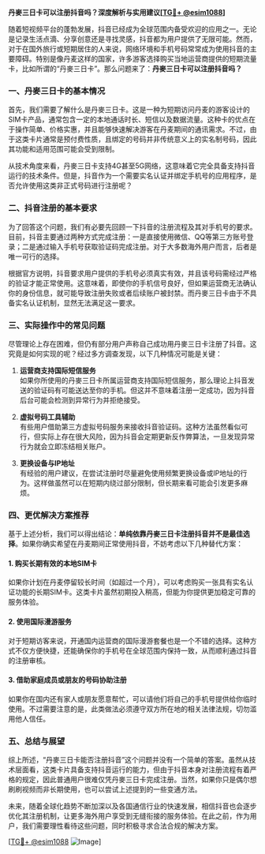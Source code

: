 **丹麥三日卡可以注册抖音吗？深度解析与实用建议[[TG💪+ @esim1088](https://t.me/s/esim1088)]**

随着短视频平台的蓬勃发展，抖音已经成为全球范围内备受欢迎的应用之一。无论是记录生活点滴、分享创意还是寻找灵感，抖音都为用户提供了无限可能。然而，对于在国外旅行或短期居住的人来说，网络环境和手机号码常常成为使用抖音的主要障碍。特别是像丹麦这样的国家，许多游客选择购买当地运营商提供的短期流量卡，比如所谓的“丹麥三日卡”。那么问题来了：**丹麥三日卡可以注册抖音吗？**

### 一、丹麥三日卡的基本情况

首先，我们需要了解什么是丹麥三日卡。这是一种为短期访问丹麦的游客设计的SIM卡产品，通常包含一定的本地通话时长、短信以及数据流量。这种卡的优点在于操作简单、价格实惠，并且能够快速解决游客在丹麦期间的通讯需求。不过，由于这类卡片通常是预付费性质，且绑定的号码并非传统意义上的实名制号码，因此其功能和适用范围可能会受到限制。

从技术角度来看，丹麥三日卡支持4G甚至5G网络，这意味着它完全具备支持抖音运行的技术条件。但是，抖音作为一个需要实名认证并绑定手机号的应用程序，是否允许使用这类非正式号码进行注册呢？

### 二、抖音注册的基本要求

为了回答这个问题，我们有必要先回顾一下抖音的注册流程及其对手机号的要求。目前，抖音主要通过两种方式完成注册：一是直接使用微信、QQ等第三方账号登录；二是通过输入手机号获取验证码完成注册。对于大多数海外用户而言，后者是唯一可行的选择。

根据官方说明，抖音要求用户提供的手机号必须真实有效，并且该号码需经过严格的验证才能正常使用。这意味着，即使你的手机信号良好，但如果运营商无法确认你的身份信息，就可能导致注册失败或者后续账户被封禁。而丹麥三日卡由于不具备实名认证机制，显然无法满足这一要求。

### 三、实际操作中的常见问题

尽管理论上存在困难，但仍有部分用户声称自己成功用丹麥三日卡注册了抖音。这究竟是如何实现的呢？经过多方调查发现，以下几种情况可能是关键：

1. **运营商支持国际短信服务**  
   如果你所使用的丹麥三日卡所属运营商支持国际短信服务，那么理论上抖音发送的验证码有可能送达至你的手机。但这并不意味着注册一定成功，因为抖音后台可能会检测到异常行为并拒绝接受。

2. **虚拟号码工具辅助**  
   有些用户借助第三方虚拟号码服务来接收抖音验证码。这种方法虽然看似可行，但实际上存在很大风险，因为抖音会定期更新反作弊算法，一旦发现异常行为就会立即冻结相关账户。

3. **更换设备与IP地址**  
   有经验的用户建议，在尝试注册时尽量避免使用频繁更换设备或IP地址的行为。这样做虽然可以在短期内绕过部分限制，但长期来看可能会引发更多麻烦。

### 四、更优解决方案推荐

基于上述分析，我们可以得出结论：**单纯依靠丹麥三日卡注册抖音并不是最佳选择**。如果你确实希望在丹麦期间正常使用抖音，不妨考虑以下几种替代方案：

#### 1. 购买长期有效的本地SIM卡  
   如果你计划在丹麦停留较长时间（如超过一个月），可以考虑购买一张具有实名认证功能的长期SIM卡。这类卡片虽然初期投入稍高，但能为你提供更加稳定可靠的服务体验。

#### 2. 使用国际漫游服务  
   对于短期访客来说，开通国内运营商的国际漫游套餐也是一个不错的选择。这种方式不仅方便快捷，还能确保你的手机号在全球范围内保持一致，从而顺利通过抖音的注册审核。

#### 3. 借助家庭成员或朋友的号码协助注册  
   如果你在国内还有家人或朋友愿意帮忙，可以请他们将自己的手机号提供给你临时使用。不过需要注意的是，此类做法必须遵守双方所在地的相关法律法规，切勿滥用他人信任。

### 五、总结与展望

综上所述，“丹麥三日卡能否注册抖音”这个问题并没有一个简单的答案。虽然从技术层面看，这类卡片具备支持抖音运行的能力，但由于抖音本身对注册流程有着严格的规定，因此普通用户很难仅凭丹麥三日卡完成注册。当然，如果你只是偶尔想刷刷视频而非长期使用，也可以尝试上述提到的一些变通方法。

未来，随着全球化趋势不断加深以及各国通信行业的快速发展，相信抖音也会逐步优化其注册机制，让更多海外用户享受到无缝衔接的服务体验。在此之前，作为用户，我们需要理性看待这些问题，同时积极寻求合法合规的解决方案。

[[TG💪+ @esim1088](https://t.me/s/esim1088) ![Image](https://i.postimg.cc/4NQfJmqS/Snipaste-2025-05-13-00-14-12.png)]